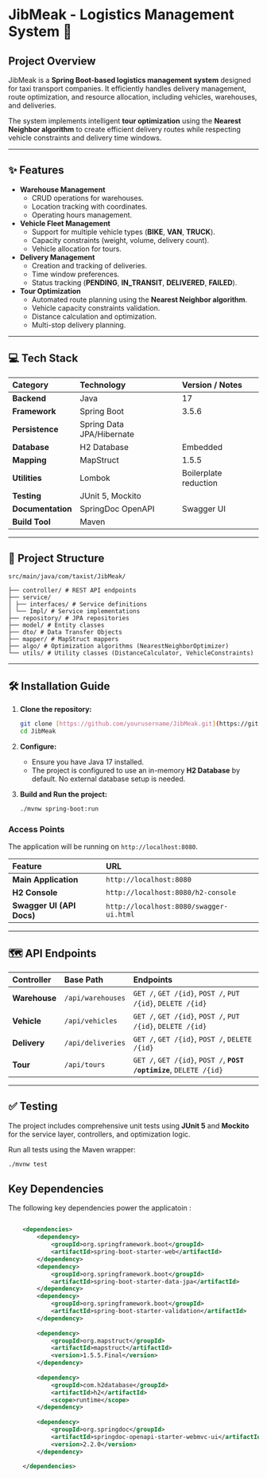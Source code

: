 # JibMeak - Logistics Management System 🚚

## Project Overview

JibMeak is a **Spring Boot-based logistics management system** designed for taxi transport companies. It efficiently handles delivery management, route optimization, and resource allocation, including vehicles, warehouses, and deliveries.

The system implements intelligent **tour optimization** using the **Nearest Neighbor algorithm** to create efficient delivery routes while respecting vehicle constraints and delivery time windows.

---

## ✨ Features

* **Warehouse Management**
    * CRUD operations for warehouses.
    * Location tracking with coordinates.
    * Operating hours management.
* **Vehicle Fleet Management**
    * Support for multiple vehicle types (**BIKE**, **VAN**, **TRUCK**).
    * Capacity constraints (weight, volume, delivery count).
    * Vehicle allocation for tours.
* **Delivery Management**
    * Creation and tracking of deliveries.
    * Time window preferences.
    * Status tracking (**PENDING**, **IN\_TRANSIT**, **DELIVERED**, **FAILED**).
* **Tour Optimization**
    * Automated route planning using the **Nearest Neighbor algorithm**.
    * Vehicle capacity constraints validation.
    * Distance calculation and optimization.
    * Multi-stop delivery planning.

---

## 💻 Tech Stack

| Category | Technology | Version / Notes |
| :--- | :--- | :--- |
| **Backend** | Java | 17 |
| **Framework** | Spring Boot | 3.5.6 |
| **Persistence** | Spring Data JPA/Hibernate | |
| **Database** | H2 Database | Embedded |
| **Mapping** | MapStruct | 1.5.5 |
| **Utilities** | Lombok | Boilerplate reduction |
| **Testing** | JUnit 5, Mockito | |
| **Documentation** | SpringDoc OpenAPI | Swagger UI |
| **Build Tool** | Maven | |

---

## 📂 Project Structure

```shell
src/main/java/com/taxist/JibMeak/ 

├── controller/ # REST API endpoints 
├── service/
│ ├── interfaces/ # Service definitions 
│ └── Impl/ # Service implementations
├── repository/ # JPA repositories 
├── model/ # Entity classes 
├── dto/ # Data Transfer Objects
├── mapper/ # MapStruct mappers 
├── algo/ # Optimization algorithms (NearestNeighborOptimizer) 
└── utils/ # Utility classes (DistanceCalculator, VehicleConstraints)
```

---

## 🛠️ Installation Guide

1.  **Clone the repository:**
    ```bash
    git clone [https://github.com/yourusername/JibMeak.git](https://github.com/yourusername/JibMeak.git)
    cd JibMeak
    ```

2.  **Configure:**
    * Ensure you have Java 17 installed.
    * The project is configured to use an in-memory **H2 Database** by default. No external database setup is needed.

3.  **Build and Run the project:**
    ```bash
    ./mvnw spring-boot:run
    ```

### Access Points

The application will be running on `http://localhost:8080`.

| Feature | URL |
| :--- | :--- |
| **Main Application** | `http://localhost:8080` |
| **H2 Console** | `http://localhost:8080/h2-console` |
| **Swagger UI (API Docs)** | `http://localhost:8080/swagger-ui.html` |

---

## 🗺️ API Endpoints

| Controller | Base Path | Endpoints |
| :--- | :--- | :--- |
| **Warehouse** | `/api/warehouses` | `GET /`, `GET /{id}`, `POST /`, `PUT /{id}`, `DELETE /{id}` |
| **Vehicle** | `/api/vehicles` | `GET /`, `GET /{id}`, `POST /`, `PUT /{id}`, `DELETE /{id}` |
| **Delivery** | `/api/deliveries` | `GET /`, `GET /{id}`, `POST /`, `DELETE /{id}` |
| **Tour** | `/api/tours` | `GET /`, `GET /{id}`, `POST /`, **`POST /optimize`**, `DELETE /{id}` |

---

## ✅ Testing

The project includes comprehensive unit tests using **JUnit 5** and **Mockito** for the service layer, controllers, and optimization logic.

Run all tests using the Maven wrapper:

```bash
./mvnw test
```


## Key Dependencies 

The following key dependencies power the applicatoin : 

```XML

    <dependencies>
        <dependency>
            <groupId>org.springframework.boot</groupId>
            <artifactId>spring-boot-starter-web</artifactId>
        </dependency>
        <dependency>
            <groupId>org.springframework.boot</groupId>
            <artifactId>spring-boot-starter-data-jpa</artifactId>
        </dependency>
        <dependency>
            <groupId>org.springframework.boot</groupId>
            <artifactId>spring-boot-starter-validation</artifactId>
        </dependency>
    
        <dependency>
            <groupId>org.mapstruct</groupId>
            <artifactId>mapstruct</artifactId>
            <version>1.5.5.Final</version>
        </dependency>
    
        <dependency>
            <groupId>com.h2database</groupId>
            <artifactId>h2</artifactId>
            <scope>runtime</scope>
        </dependency>
    
        <dependency>
            <groupId>org.springdoc</groupId>
            <artifactId>springdoc-openapi-starter-webmvc-ui</artifactId>
            <version>2.2.0</version>
        </dependency>
    
    </dependencies>
```

